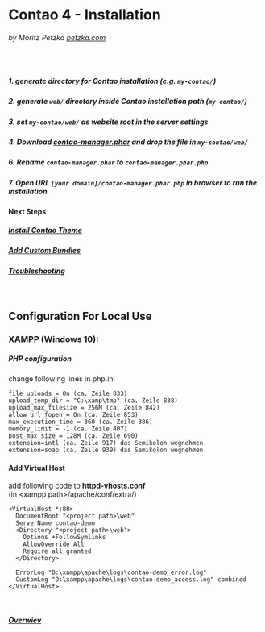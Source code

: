 # Contao 4 - Installation
###### by Moritz Petzka [petzka.com](https://petzka.com) 

<br>

##### 1. generate directory for Contao installation (e.g. `my-contao/`)
##### 2. generate `web/` directory inside Contao installation path (`my-contao/`)
##### 3. set `my-contao/web/` as website root in the server settings
##### 4. Download [contao-manager.phar](https://contao.org/de/download.html) and drop the file in `my-contao/web/`
##### 6. Rename `contao-manager.phar` to `contao-manager.phar.php`
##### 7. Open URL `[your domain]/contao-manager.phar.php` in browser to run the installation


#### Next Steps

##### [Install Contao Theme](../theme_installation/README.md)
##### [Add Custom Bundles](../bundle_installation/README.md)
##### [Troubleshooting](../troubleshooting/README.md)

<br>

## Configuration For Local Use
### XAMPP (Windows 10):

##### PHP configuration
change following lines in php.ini
```
file_uploads = On (ca. Zeile 833)
upload_temp_dir = "C:\xamp\tmp" (ca. Zeile 838)
upload_max_filesize = 256M (ca. Zeile 842)
allow_url_fopen = On (ca. Zeile 853)
max_execution_time = 360 (ca. Zeile 386)
memory_limit = -1 (ca. Zeile 407)
post_max_size = 128M (ca. Zeile 690)
extension=intl (ca. Zeile 917) das Semikolon wegnehmen
extension=soap (ca. Zeile 939) das Semikolon wegnehmen
```

#### Add Virtual Host
add following code to <b>httpd-vhosts.conf</b><br>
(in \<xampp path\>/apache/conf/extra/)
```
<VirtualHost *:80>
  DocumentRoot "<project path>\web"
  ServerName contao-demo
  <Directory "<project path>\web">
    Options +FollowSymlinks
    AllowOverride All
    Require all granted
  </Directory>

  ErrorLog "D:\xampp\apache\logs\contao-demo_error.log"
  CustomLog "D:\xampp\apache\logs\contao-demo_access.log" combined
</VirtualHost>
```
<br>

##### [Overwiev](../..//README.md)

